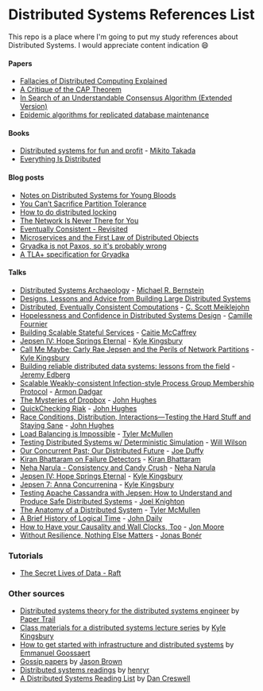 # Distributed Systems References List

This repo is a place where I'm going to put my study references about Distributed Systems.
I would appreciate content indication :smile:


#### Papers
- [Fallacies of Distributed Computing Explained](http://www.rgoarchitects.com/Files/fallacies.pdf)
- [A Critique of the CAP Theorem](http://arxiv.org/pdf/1509.05393v2.pdf)
- [In Search of an Understandable Consensus Algorithm (Extended Version)](http://ramcloud.stanford.edu/raft.pdf)
- [Epidemic algorithms for replicated database maintenance](https://dl.acm.org/citation.cfm?doid=41840.41841)

#### Books
- [Distributed systems for fun and profit](http://book.mixu.net/distsys/single-page.html) - [Mikito Takada](https://twitter.com/mikitotakada)
- [Everything Is Distributed](http://www.oreilly.com/webops-perf/free/everything-is-distributed.csp)

#### Blog posts
- [Notes on Distributed Systems for Young Bloods](http://www.somethingsimilar.com/2013/01/14/notes-on-distributed-systems-for-young-bloods/)
- [You Can’t Sacrifice Partition Tolerance](http://codahale.com/you-cant-sacrifice-partition-tolerance/)
- [How to do distributed locking](https://martin.kleppmann.com/2016/02/08/how-to-do-distributed-locking.html)
- [The Network Is Never There for You](https://medium.com/@myobie/the-network-is-never-there-for-you-950db56be2a4)
- [Eventually Consistent - Revisited](http://www.allthingsdistributed.com/2008/12/eventually_consistent.html)
- [Microservices and the First Law of Distributed Objects](http://philcalcado.com/2017/03/02/microservices_vs_1st_law_distributed_objects.html)
- [Gryadka is not Paxos, so it's probably wrong](https://tschottdorf.github.io/if-its-not-paxos-its-probably-wrong-gryadka)
- [A TLA+ specification for Gryadka](https://medium.com/@grogepodge/tla-specification-for-gryadka-c80cd625944e)

#### Talks
- [Distributed Systems Archaeology](http://michaelrbernste.in/2013/11/22/distributed-systems-archaeology.html) - [Michael R. Bernstein](https://twitter.com/mrb_bk)
- [Designs, Lessons and Advice from Building Large Distributed Systems](http://www.cs.cornell.edu/projects/ladis2009/talks/dean-keynote-ladis2009.pdf)
- [Distributed, Eventually Consistent Computations](https://www.youtube.com/watch?v=lsKaNDj4TrE) - [C. Scott Meiklejohn](https://twitter.com/cmeik)
- [Hopelessness and Confidence in Distributed Systems Design](https://www.youtube.com/watch?v=TlU1opuCXB0) - [Camille Fournier](https://twitter.com/skamille)
- [Building Scalable Stateful Services](https://www.youtube.com/watch?v=H0i_bXKwujQ) - [Caitie McCaffrey](https://twitter.com/caitie)
- [Jepsen IV: Hope Springs Eternal](http://www.ustream.tv/recorded/61443262) - [Kyle Kingsbury](https://twitter.com/aphyr)
- [Call Me Maybe: Carly Rae Jepsen and the Perils of Network Partitions](https://www.youtube.com/watch?v=mxdpqr-loyA) - [Kyle Kingsbury](https://twitter.com/aphyr)
- [Building reliable distributed data systems: lessons from the field](https://www.infoq.com/br/presentations/building-reliable-distributed-data-systems) - [Jeremy Edberg](https://twitter.com/jedberg)
- [Scalable Weakly-consistent Infection-style Process Group Membership Protocol](https://www.youtube.com/watch?v=aVYEY75qn3c) - [Armon Dadgar](https://twitter.com/armon)
- [The Mysteries of Dropbox](https://vimeo.com/158002499) - [John Hughes](https://twitter.com/rjmh)
- [QuickChecking Riak](https://skillsmatter.com/skillscasts/4505-quickchecking-riak) - [John Hughes](https://twitter.com/rjmh)
- [Race Conditions, Distribution, Interactions—Testing the Hard Stuff and Staying Sane](https://vimeo.com/68383317) - [John Hughes](https://twitter.com/rjmh)
- [Load Balancing is Impossible](https://www.youtube.com/watch?v=gas2v1emubU) - [Tyler McMullen](https://twitter.com/tbmcmullen)
- [Testing Distributed Systems w/ Deterministic Simulation](https://www.youtube.com/watch?v=4fFDFbi3toc) - [Will Wilson](https://twitter.com/wawilsoniv)
- [Our Concurrent Past; Our Distributed Future](https://www.infoq.com/presentations/concurrency-distributed-computing) - [Joe Duffy](https://twitter.com/xjoeduffyx)
- [Kiran Bhattaram on Failure Detectors](https://www.youtube.com/watch?v=lwgH2GEos8k) - [Kiran Bhattaram](https://twitter.com/kiranb)
- [Neha Narula - Consistency and Candy Crush](https://www.dotconferences.com/2015/06/neha-narula-consistency-and-candy-crush) - [Neha Narula](https://twitter.com/neha)
- [Jepsen IV: Hope Springs Eternal](https://www.dotconferences.com/2015/06/kyle-kingsbury-jepsen-iv-hope-springs-eternal) - [Kyle Kingsbury](https://twitter.com/aphyr)
- [Jepsen 7: Anna Concurrenina](https://aphyr.com/posts/343-scala-days-2017-jepsen-keynote) - [Kyle Kingsbury](https://twitter.com/aphyr)
- [Testing Apache Cassandra with Jepsen: How to Understand and Produce Safe Distributed Systems](https://www.youtube.com/watch?v=OnG1FCr5WTI) - [Joel Knighton](https://twitter.com/joelknighton)
- [The Anatomy of a Distributed System](https://www.youtube.com/watch?v=Ff1ck1LW1js) - [Tyler McMullen](https://twitter.com/tbmcmullen)
- [A Brief History of Logical Time](https://www.youtube.com/watch?v=b_swtL5bxJg) - [John Daily](https://twitter.com/macintux)
- [How to Have your Causality and Wall Clocks, Too](https://www.youtube.com/watch?v=YqNGbvFHoKM) - [Jon Moore](https://twitter.com/jon_moore)
- [Without Resilience, Nothing Else Matters](https://www.youtube.com/watch?v=ktBlGj5gGUY) - [Jonas Bonér](https://twitter.com/jboner)

### Tutorials
- [The Secret Lives of Data - Raft](http://thesecretlivesofdata.com/raft/)

### Other sources
- [Distributed systems theory for the distributed systems engineer](http://the-paper-trail.org/blog/distributed-systems-theory-for-the-distributed-systems-engineer/) by [Paper Trail](http://the-paper-trail.org/)
- [Class materials for a distributed systems lecture series](https://github.com/aphyr/distsys-class) by [Kyle Kingsbury](https://github.com/aphyr)
- [How to get started with infrastructure and distributed systems](http://codecapsule.com/2016/01/03/how-to-get-started-with-infrastructure-and-distributed-systems/) by [Emmanuel Goossaert](https://github.com/goossaert)
- [Gossip papers](https://softwarecarnival.blogspot.com.br/2014/07/gossip-papers.html) by [Jason Brown](https://softwarecarnival.blogspot.com.br/)
- [Distributed systems readings](https://henryr.github.io/distributed-systems-readings/) by [henryr](https://github.com/henryr)
- [A Distributed Systems Reading List](https://dancres.github.io/Pages/) by [Dan Creswell](https://github.com/dancres)
